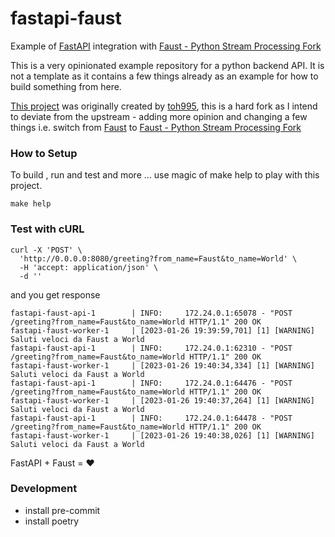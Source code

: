 # fastapi-faust

Example of [FastAPI](https://fastapi.tiangolo.com/) integration with [Faust - Python Stream Processing Fork](https://github.com/faust-streaming/faust)

This is a very opinionated example repository for a python backend API.
It is not a template as it contains a few things already as an example for how to build something from here.

[This project](https://github.com/toh995/fastapi-faust-example) was originally created by [toh995](https://github.com/toh995/), this is a hard fork as I intend to deviate from the upstream -
adding more opinion and changing a few things i.e. switch from  [Faust](https://github.com/robinhood/faust) to [Faust - Python Stream Processing Fork](https://github.com/faust-streaming/faust)


### How to Setup
To build , run and test and more ... use magic of make help to play with this project.
```shell
make help
```


### Test with cURL
```shell
curl -X 'POST' \
  'http://0.0.0.0:8080/greeting?from_name=Faust&to_name=World' \
  -H 'accept: application/json' \
  -d ''
```
and you get response
```shell
fastapi-faust-api-1        | INFO:     172.24.0.1:65078 - "POST /greeting?from_name=Faust&to_name=World HTTP/1.1" 200 OK
fastapi-faust-worker-1     | [2023-01-26 19:39:59,701] [1] [WARNING] Saluti veloci da Faust a World
fastapi-faust-api-1        | INFO:     172.24.0.1:62310 - "POST /greeting?from_name=Faust&to_name=World HTTP/1.1" 200 OK
fastapi-faust-worker-1     | [2023-01-26 19:40:34,334] [1] [WARNING] Saluti veloci da Faust a World
fastapi-faust-api-1        | INFO:     172.24.0.1:64476 - "POST /greeting?from_name=Faust&to_name=World HTTP/1.1" 200 OK
fastapi-faust-worker-1     | [2023-01-26 19:40:37,264] [1] [WARNING] Saluti veloci da Faust a World
fastapi-faust-api-1        | INFO:     172.24.0.1:64478 - "POST /greeting?from_name=Faust&to_name=World HTTP/1.1" 200 OK
fastapi-faust-worker-1     | [2023-01-26 19:40:38,026] [1] [WARNING] Saluti veloci da Faust a World

```

FastAPI + Faust = :heart:

### Development
- install pre-commit
- install poetry

